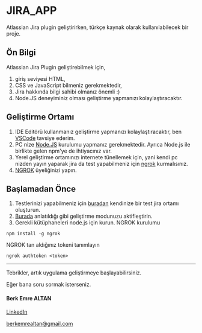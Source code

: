 # JIRA_APP
Atlassian Jira plugin geliştirirken, türkçe kaynak olarak kullanılabilecek bir proje.

## Ön Bilgi
Atlassian Jira Plugin geliştirebilmek için, 
1. giriş seviyesi HTML, 
2. CSS ve JavaScript bilmeniz gerekmektedir, 
3. Jira hakkında bilgi sahibi olmanız önemli :) 
4. Node.JS deneyiminiz olması geliştirme yapmanızı kolaylaştıracaktır.

## Geliştirme Ortamı
1. IDE Editörü kullanmanız geliştirme yapmanızı kolaylaştıracaktır, ben [VSCode](https://code.visualstudio.com/download) tavsiye ederim.
2. PC nize [Node.JS](https://nodejs.org/) kurulumu yapmanız gerekmektedir. Ayrıca Node.js ile birlikte gelen npm'ye de ihtiyacınız var.
3. Yerel geliştirme ortamınızı internete tünellemek için, yani kendi pc nizden yayın yaparak jira da test yapabilmeniz için [ngrok](https://ngrok.com/download) kurmalısınız.
4. [NGROK](https://dashboard.ngrok.com/signup) üyeliğinizi yapın.

## Başlamadan Önce
1. Testlerinizi yapabilmeniz için [buradan](http://go.atlassian.com/cloud-dev) kendinize bir test jira ortamı oluşturun. 
2. [Burada](https://developer.atlassian.com/cloud/jira/platform/getting-started-with-connect/#step-2--enable-development-mode-in-your-site) anlatıldığı gibi geliştirme modunuzu aktifleştirin.
3. Gerekli kütüphaneleri node.js için kurun.
NGROK kurulumu
```
npm install -g ngrok 
```
NGROK tan aldığınız tokeni tanımlayın
```
ngrok authtoken <token>
```
---
Tebrikler, artık uygulama geliştirmeye başlayabilirsiniz.

Eğer bana soru sormak isterseniz.
#### Berk Emre ALTAN

[LinkedIn](https://www.linkedin.com/in/berkemrealtan/)

berkemrealtan@gmail.com
